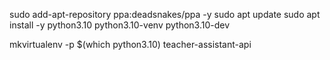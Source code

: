 sudo add-apt-repository ppa:deadsnakes/ppa -y
sudo apt update
sudo apt install -y python3.10 python3.10-venv python3.10-dev


mkvirtualenv -p $(which python3.10) teacher-assistant-api
